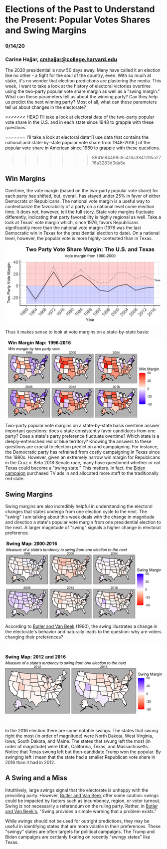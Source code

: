 # Elections of the Past to Understand the Present: Popular Votes Shares and Swing Margins
### 9/14/20
### Carine Hajjar, cmhajjar@college.harvard.edu

The 2020 presidential is now 50 days away. Many have called it an election like no other - a fight for the soul of the country, even. With so much at stake, it's no wonder that election predictions are plastering the media. 
This week, I want to take a look at the history of electoral victories overtime using the two-party popular vote share margin as well as a "swing margin." What can these parameters tell us about the winning party? Can they help us predict the next winning party? Most of all, what can these parameters tell us about changes in the electorate?

<<<<<<< HEAD
I'll take a look at electoral data of the two-party popular vote share in the U.S. and in each state since 1948 to grapple with these questions.

=======
I'll take a look at electoral data^[I use data that contains the national and state-by-state popular vote share from 1948-2016.] of the popular vote share in American since 1960 to grapple with these questions.
>>>>>>> 8941e84498c8c416a3841295a2716a3283d3da6a

## Win Margins
Overtime, the vote margin (based on the two-party popular vote share) for each party has shifted, but, overall, has stayed under 25% in favor of either Democrats or Republicans. The national vote margin is a useful way to contextualize the favorability of a party on a national level come election time. It does not, however, tell the full story. State vote margins fluctuate differently, indicating that party favorability is highly regional as well. Take a look at Texas' vote margin which, since 1976, favors Republicans significantly more than the national vote margin (1976 was the last Democratic win in Texas for the presidential election to date). On a national level, however, the popular vote is more highly-contested than in Texas. 

![](pop_vote_texas.png)

Thus it makes sense to look at vote margins on a state-by-state basis: 

![](pop_vote_margin_1996_2016.png)

Two-party popular vote margins on a state-by-state basis overtime answer important questions: does a state consistently favor candidates from one party? Does a state's party preference fluctuate overtime? Which state is a deeply-entrenched red or blue territory? Knowing the answers to these questions are crucial to election prediction and campaigning. For instance, the Democratic party has refrained from costly campaigning in Texas since the 1980s. However, given an extremely narrow win margin for Republicans in the Cruz v. Beto 2018 Senate race, many have questioned whether or not Texas could become a "swing state." This matters.  In fact, the [Biden campaign](https://www.cbsnews.com/news/biden-campaign-texas-staff-resources/) purchased TV ads in and allocated more staff to the traditionally red state. 

## Swing Margins
Swing margins are also incredibly helpful in understanding the electoral changes that states undergo from one election cycle to the next. The "swing" I am talking about this week deals with the change in magnitude and direction a state's popular vote margin from one presidential election to the next. A larger magnitude of "swing" signals a higher change in electoral preference. 

![](swing_margin_1996-2016.png)

According to [Butler and Van Beek](https://www.jstor.org/stable/420065) (1990), the swing illustrates a change in the electorate's behavior and naturally leads to the question: why are voters changing their preferences? 


![](swing_margin_2012_2016.png)

In the 2016 election there are some notable swings. The states that swung right the most (in order of magnitude) were North Dakota, West Virginia, Iowa, South Dakota, and Maine. The states that swung left the most (in order of magnitude) were Utah, California, Texas, and Massachusetts. Notice that Texas swung left but then-candidate Trump won the popular. By swinging left I mean that the state had a smaller Republican vote share in 2016 than it had in 2012. 

## A Swing and a Miss

Intutitively, large swings signal that the electorate is unhappy with the prevailing party. However, [Butler and Van Beek](https://www.jstor.org/stable/420065) offer some caution: swings could be impacted by factors such as incumbency, region, or voter turnout. Swing is not necessarily a referendum on the ruling party. Rather, in [Butler and Van Beek's](https://www.jstor.org/stable/420065), "Swing provides a simple warning that a problem exists."

While swings should not be used for outright predictions, they may be useful in identifying states that are more volatile in their preferences. These "swingy" states are often targets for political campaigns. The Trump and Biden campaigns are certianly fixating on recently "swingy states" like Texas. 
















